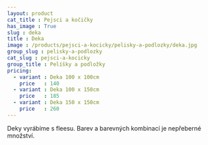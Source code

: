 ```yaml
---
layout: product
cat_title : Pejsci a kočičky
has_image : True
slug : deka
title : Deka
image : /products/pejsci-a-kocicky/pelisky-a-podlozky/deka.jpg
group_slug : pelisky-a-podlozky
cat_slug : pejsci-a-kocicky
group_title : Pelíšky a podložky
pricing:
  - variant : Deka 100 x 100cm
    price   : 140
  - variant : Deka 100 x 150cm
    price   : 185
  - variant : Deka 150 x 150cm
    price   : 260
---
```


Deky vyrábíme s fleesu. Barev a barevných kombinací je nepřeberné množství.

